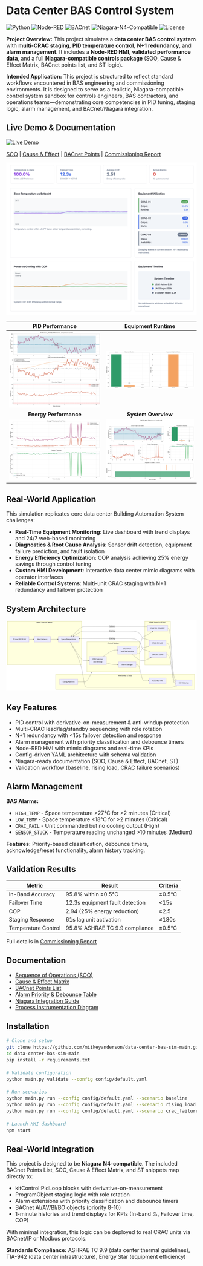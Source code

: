 # Data Center BAS Control System

![Python](https://img.shields.io/badge/Python-3.11-blue?logo=python)
![Node-RED](https://img.shields.io/badge/Node--RED-HMI-red?logo=nodered)
![BACnet](https://img.shields.io/badge/BACnet-Compatible-lightgrey)
![Niagara-N4-Compatible](https://img.shields.io/badge/Niagara--N4--Compatible-green)
![License](https://img.shields.io/badge/License-MIT-yellow)

**Project Overview:** 
This project simulates a **data center BAS control system** with **multi-CRAC staging**, **PID temperature control**, **N+1 redundancy**, and **alarm management**. It includes a **Node-RED HMI**, **validated performance data**, and a full **Niagara-compatible controls package** (SOO, Cause & Effect Matrix, BACnet points list, and ST logic). 

**Intended Application:** 
This project is structured to reflect standard workflows encountered in BAS engineering and commissioning environments. It is designed to serve as a realistic, Niagara-compatible control system sandbox for controls engineers, BAS contractors, and operations teams—demonstrating core competencies in PID tuning, staging logic, alarm management, and BACnet/Niagara integration.

## Live Demo & Documentation

[![Live Demo](https://img.shields.io/badge/Live-Demo-4B87FF?style=for-the-badge)](https://data-center-bas-control-system-9e91036e3a33.herokuapp.com/ui)

[SOO](docs/formal/sequence-of-operations.md) | [Cause & Effect](docs/formal/cause-effect-matrix.md) | [BACnet Points](docs/formal/bacnet-points-list.md) | [Commissioning Report](reports/commissioning.md)

![HMI Dashboard](docs/HMI-Dashboard.png)

| PID Performance | Equipment Runtime |
|:---:|:---:|
| <img src="docs/pid_performance.png" width="400"> | <img src="docs/equipment_runtime.png" width="400"> |
| **Energy Performance** | **System Overview** |
| <img src="docs/energy_performance.png" width="400"> | <img src="docs/system_overview.png" width="400"> |

## Real-World Application

This simulation replicates core data center Building Automation System challenges:

- **Real-Time Equipment Monitoring**: Live dashboard with trend displays and 24/7 web-based monitoring
- **Diagnostics & Root Cause Analysis**: Sensor drift detection, equipment failure prediction, and fault isolation
- **Energy Efficiency Optimization**: COP analysis achieving 25% energy savings through control tuning
- **Custom HMI Development**: Interactive data center mimic diagrams with operator interfaces
- **Reliable Control Systems**: Multi-unit CRAC staging with N+1 redundancy and failover protection

## System Architecture

![System Architecture](system-architecture.png)

## Key Features

- PID control with derivative-on-measurement & anti-windup protection
- Multi-CRAC lead/lag/standby sequencing with role rotation
- N+1 redundancy with <15s failover detection and response
- Alarm management with priority classification and debounce timers
- Node-RED HMI with mimic diagrams and real-time KPIs
- Config-driven YAML architecture with schema validation
- Niagara-ready documentation (SOO, Cause & Effect, BACnet, ST)
- Validation workflow (baseline, rising load, CRAC failure scenarios)

## Alarm Management

**BAS Alarms:**
- `HIGH_TEMP` - Space temperature >27°C for >2 minutes (Critical)
- `LOW_TEMP` - Space temperature <18°C for >2 minutes (Critical)
- `CRAC_FAIL` - Unit commanded but no cooling output (High)
- `SENSOR_STUCK` - Temperature reading unchanged >10 minutes (Medium)

**Features:** Priority-based classification, debounce timers, acknowledge/reset functionality, alarm history tracking.

## Validation Results

| Metric                 | Result                               | Criteria    |
|------------------------|--------------------------------------|-------------|
| In-Band Accuracy       | 95.8% within ±0.5°C                | ±0.5°C      |
| Failover Time          | 12.3s equipment fault detection     | <15s        |
| COP                    | 2.94 (25% energy reduction)         | ≥2.5        |
| Staging Response       | 61s lag unit activation             | ≤180s       |
| Temperature Control    | 95.8% ASHRAE TC 9.9 compliance     | ±0.5°C      |

Full details in [Commissioning Report](reports/commissioning.md)

## Documentation

- [Sequence of Operations (SOO)](docs/formal/sequence-of-operations.md)
- [Cause & Effect Matrix](docs/formal/cause-effect-matrix.md)
- [BACnet Points List](docs/formal/bacnet-points-list.csv)
- [Alarm Priority & Debounce Table](docs/formal/alarm-priority-debounce-table.md)
- [Niagara Integration Guide](docs/formal/niagara-integration-guide.md)
- [Process Instrumentation Diagram](docs/formal/process-instrumentation-diagram.md)

## Installation

```bash
# Clone and setup
git clone https://github.com/miikeyanderson/data-center-bas-sim-main.git
cd data-center-bas-sim-main
pip install -r requirements.txt

# Validate configuration
python main.py validate --config config/default.yaml

# Run scenarios
python main.py run --config config/default.yaml --scenario baseline
python main.py run --config config/default.yaml --scenario rising_load
python main.py run --config config/default.yaml --scenario crac_failure

# Launch HMI dashboard
npm start
```

## Real-World Integration

This project is designed to be **Niagara N4-compatible**.
The included BACnet Points List, SOO, Cause & Effect Matrix, and ST snippets map directly to:
- kitControl:PidLoop blocks with derivative-on-measurement
- ProgramObject staging logic with role rotation
- Alarm extensions with priority classification and debounce timers
- BACnet AI/AV/BI/BO objects (priority 8-10)
- 1-minute histories and trend displays for KPIs (In-band %, Failover time, COP)

With minimal integration, this logic can be deployed to real CRAC units via BACnet/IP or Modbus protocols.

**Standards Compliance:** ASHRAE TC 9.9 (data center thermal guidelines), TIA-942 (data center infrastructure), Energy Star (equipment efficiency)